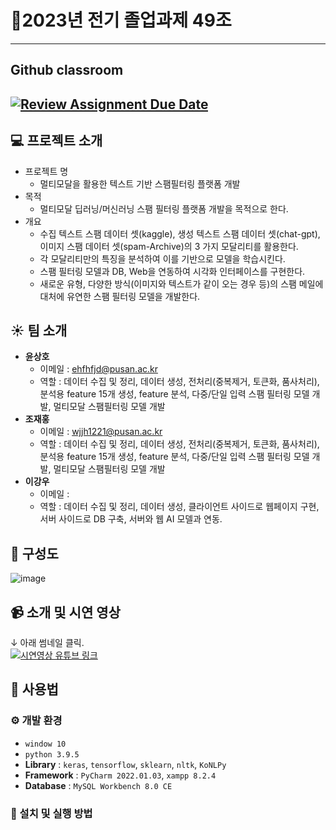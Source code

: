# 🎉2023년 전기 졸업과제 49조
-----------
## Github classroom
[![Review Assignment Due Date](https://classroom.github.com/assets/deadline-readme-button-24ddc0f5d75046c5622901739e7c5dd533143b0c8e959d652212380cedb1ea36.svg)](https://classroom.github.com/a/fnZ3vxy8)
--------
## 💻 프로젝트 소개
- 프로젝트 명
  - 멀티모달을 활용한 텍스트 기반 스팸필터링 플랫폼 개발
- 목적
  - 멀티모달 딥러닝/머신러닝 스팸 필터링 플랫폼 개발을 목적으로 한다.
- 개요
  - 수집 텍스트 스팸 데이터 셋(kaggle), 생성 텍스트 스팸 데이터 셋(chat-gpt), 
이미지 스팸 데이터 셋(spam-Archive)의 3 가지 모달리티를 활용한다.
  - 각 모달리티만의 특징을 분석하여 이를 기반으로 모델을 학습시킨다.
  - 스팸 필터링 모델과 DB, Web을 연동하여 시각화 인터페이스를 구현한다.
  - 새로운 유형, 다양한 방식(이미지와 텍스트가 같이 오는 경우 등)의 스팸 메일에 대처에 유연한 스팸 필터링 모델을 개발한다.
## ☀️ 팀 소개
- **윤상호**
  - 이메일 : ehfhfjd@pusan.ac.kr
  - 역할 : 데이터 수집 및 정리, 데이터 생성, 전처리(중복제거, 토큰화, 품사처리), 분석용 feature 15개 생성, feature 분석, 다중/단일 입력 스팸 필터링 모델 개발, 멀티모달 스팸필터링 모델 개발
- **조재홍**
  - 이메일 : wjjh1221@pusan.ac.kr
  - 역할 : 데이터 수집 및 정리, 데이터 생성, 전처리(중복제거, 토큰화, 품사처리), 분석용 feature 15개 생성, feature 분석, 다중/단일 입력 스팸 필터링 모델 개발, 멀티모달 스팸필터링 모델 개발
- **이강우**
  - 이메일 : 
  - 역할 : 데이터 수집 및 정리, 데이터 생성, 클라이언트 사이드로 웹페이지 구현, 서버 사이드로 DB 구축, 서버와 웹 AI 모델과 연동.

## 🚴 구성도
![image](https://github.com/pnucse-capstone/capstone-2023-1-49/assets/100823955/5ce1ce97-8a2b-4421-a66c-5173358a1f5c)

## 📹 소개 및 시연 영상
↓ 아래 썸네일 클릭.\
[![시연영상 유튜브 링크](http://img.youtube.com/vi/G_m9r8yo7nI/0.jpg)](https://youtu.be/G_m9r8yo7nI)
## 📄 사용법
### ⚙️ 개발 환경
- `window 10`
- `python 3.9.5`
- **Library** : `keras`, `tensorflow`, `sklearn`, `nltk`, `KoNLPy`
- **Framework** : `PyCharm 2022.01.03`, `xampp 8.2.4`
- **Database** : `MySQL Workbench 8.0 CE`
### 🔑 설치 및 실행 방법
